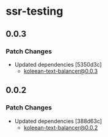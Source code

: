 # ssr-testing

## 0.0.3

### Patch Changes

- Updated dependencies [5350d3c]
  - koleean-text-balancer@0.0.3

## 0.0.2

### Patch Changes

- Updated dependencies [388d63c]
  - koleean-text-balancer@0.0.2
